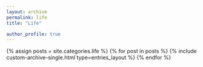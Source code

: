 ```yaml
---
layout: archive
permalink: life
title: "Life"

author_profile: true
---
```


{% assign posts = site.categories.life %}
{% for post in posts %}
  {% include custom-archive-single.html type=entries_layout %}
{% endfor %}